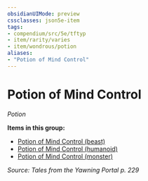```yaml
---
obsidianUIMode: preview
cssclasses: json5e-item
tags:
- compendium/src/5e/tftyp
- item/rarity/varies
- item/wondrous/potion
aliases: 
- "Potion of Mind Control"
---
```

# Potion of Mind Control
*Potion*  


**Items in this group:**

- [Potion of Mind Control (beast)](potion-of-mind-control-beast-tftyp.md)
- [Potion of Mind Control (humanoid)](potion-of-mind-control-humanoid-tftyp.md)
- [Potion of Mind Control (monster)](potion-of-mind-control-monster-tftyp.md)

*Source: Tales from the Yawning Portal p. 229*